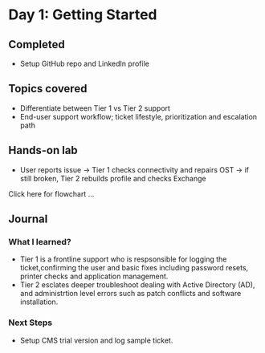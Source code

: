 # Day 1: Getting Started

## **Completed**
- Setup GitHub repo and LinkedIn profile
  
## **Topics covered**
- Differentiate between Tier 1 vs Tier 2 support
- End-user support workflow; ticket lifestyle, prioritization and escalation path
  
## **Hands-on lab**
- User reports issue → Tier 1 checks connectivity and repairs OST → if still broken, Tier 2 rebuilds profile and checks Exchange
  
Click here for flowchart ... [](/images/day1.md)


## **Journal**
### What I learned?

- Tier 1 is a frontline support who is respsonsible for logging the ticket,confirming the user and basic fixes including password resets, printer checks and application management.
- Tier 2 esclates deeper troubleshoot dealing with Active Directory (AD), and administrtion level errors such as patch conflicts and software installation.

### Next Steps
- Setup CMS trial version and log sample ticket.
